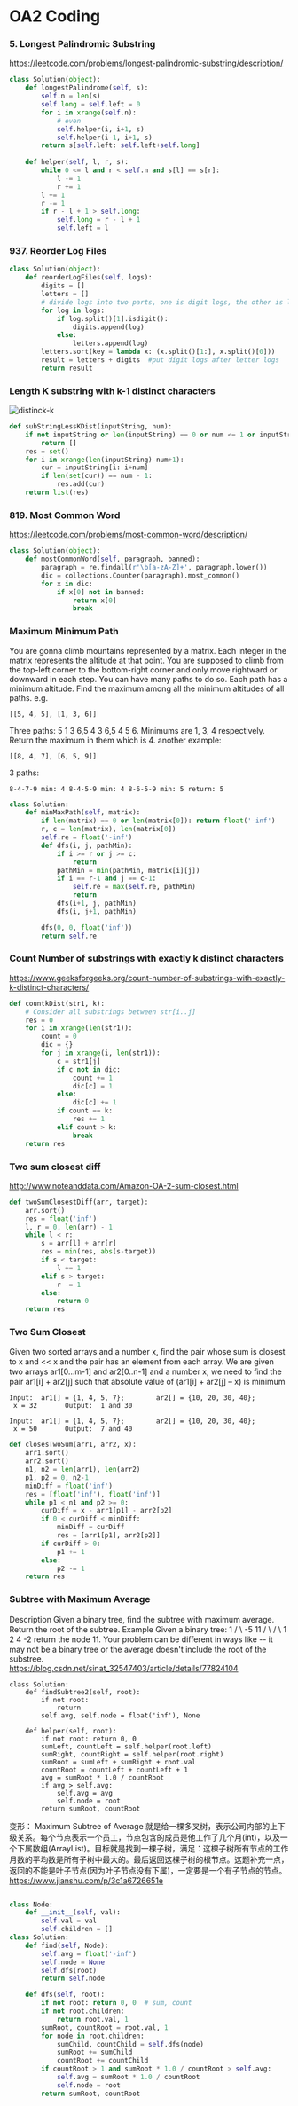 OA2 Coding
===
### 5. Longest Palindromic Substring
https://leetcode.com/problems/longest-palindromic-substring/description/
```python
class Solution(object):
    def longestPalindrome(self, s):
        self.n = len(s)
        self.long = self.left = 0
        for i in xrange(self.n):
            # even
            self.helper(i, i+1, s)
            self.helper(i-1, i+1, s)
        return s[self.left: self.left+self.long]
    
    def helper(self, l, r, s):
        while 0 <= l and r < self.n and s[l] == s[r]:
            l -= 1
            r += 1
        l += 1
        r -= 1
        if r - l + 1 > self.long:
            self.long = r - l + 1
            self.left = l
```
### 937. Reorder Log Files
```python
class Solution(object):
    def reorderLogFiles(self, logs):
        digits = []
        letters = []
		# divide logs into two parts, one is digit logs, the other is letter logs
        for log in logs:
            if log.split()[1].isdigit():
                digits.append(log)
            else:
                letters.append(log)
        letters.sort(key = lambda x: (x.split()[1:], x.split()[0])) 
        result = letters + digits  #put digit logs after letter logs
        return result
```
### Length K substring with k-1 distinct characters 
![distinck-k](https://github.com/shusenwu/note/blob/master/amazon/123125pkmerno0xkm4rrp7.png)
```python
def subStringLessKDist(inputString, num):
    if not inputString or len(inputString) == 0 or num <= 1 or inputString <= num:
        return []
    res = set()
    for i in xrange(len(inputString)-num+1):
        cur = inputString[i: i+num]
        if len(set(cur)) == num - 1:
            res.add(cur)
    return list(res)
```
### 819. Most Common Word
https://leetcode.com/problems/most-common-word/description/  
```python
class Solution(object):
    def mostCommonWord(self, paragraph, banned):
        paragraph = re.findall(r'\b[a-zA-Z]+', paragraph.lower())
        dic = collections.Counter(paragraph).most_common()
        for x in dic:
            if x[0] not in banned:
                return x[0]
                break
```
### Maximum Minimum Path 
You are gonna climb mountains represented by a matrix. Each integer in the matrix represents the altitude at that point. You are supposed to climb from the top-left corner to the bottom-right corner and only move rightward or downward in each step. You can have many paths to do so. Each path has a minimum altitude. Find the maximum among all the minimum altitudes of all paths. e.g.
```
[[5, 4, 5], [1, 3, 6]]
```
Three paths: 5 1 3 6,5 4 3 6,5 4 5 6. Minimums are 1, 3, 4 respectively. Return the maximum in them which is 4. another example:
```
[[8, 4, 7], [6, 5, 9]]
```
3 paths:
```
8-4-7-9 min: 4 8-4-5-9 min: 4 8-6-5-9 min: 5 return: 5
```

```python
class Solution:
    def minMaxPath(self, matrix):
        if len(matrix) == 0 or len(matrix[0]): return float('-inf')
        r, c = len(matrix), len(matrix[0])
        self.re = float('-inf')
        def dfs(i, j, pathMin):
            if i >= r or j >= c:
                return
            pathMin = min(pathMin, matrix[i][j])
            if i == r-1 and j == c-1:
                self.re = max(self.re, pathMin)
                return
            dfs(i+1, j, pathMin)
            dfs(i, j+1, pathMin)

        dfs(0, 0, float('inf'))
        return self.re
```
### Count Number of substrings with exactly k distinct characters 
https://www.geeksforgeeks.org/count-number-of-substrings-with-exactly-k-distinct-characters/
```python
def countkDist(str1, k):
    # Consider all substrings between str[i..j] 
    res = 0
    for i in xrange(len(str1)):
        count = 0
        dic = {}
        for j in xrange(i, len(str1)):
            c = str1[j]
            if c not in dic:
                count += 1
                dic[c] = 1
            else:
                dic[c] += 1
            if count == k:
                res += 1
            elif count > k:
                break
    return res
```
### Two sum closest diff
http://www.noteanddata.com/Amazon-OA-2-sum-closest.html  
```python
def twoSumClosestDiff(arr, target):
    arr.sort()
    res = float('inf')
    l, r = 0, len(arr) - 1
    while l < r:
        s = arr[l] + arr[r]
        res = min(res, abs(s-target))
        if s < target:
            l += 1
        elif s > target:
            r -= 1
        else:
            return 0
    return res
```
### Two Sum Closest
Given two sorted arrays and a number x, ﬁnd the pair whose sum is closest to x and << x and the pair has an element from each array. We are given two arrays ar1[0…m-1] and ar2[0..n-1] and a number x, we need to ﬁnd the pair ar1[i] + ar2[j] such that absolute value of (ar1[i] + ar2[j] – x) is minimum  
```
Input:  ar1[] = {1, 4, 5, 7};        ar2[] = {10, 20, 30, 40};        x = 32       Output:  1 and 30
 
Input:  ar1[] = {1, 4, 5, 7};        ar2[] = {10, 20, 30, 40};        x = 50       Output:  7 and 40
```
```python
def closesTwoSum(arr1, arr2, x):
    arr1.sort()
    arr2.sort()
    n1, n2 = len(arr1), len(arr2)
    p1, p2 = 0, n2-1
    minDiff = float('inf')
    res = [float('inf'), float('inf')]
    while p1 < n1 and p2 >= 0:
        curDiff = x - arr1[p1] - arr2[p2]
        if 0 < curDiff < minDiff:
            minDiff = curDiff
            res = [arr1[p1], arr2[p2]]
        if curDiff > 0:
            p1 += 1
        else:
            p2 -= 1
    return res
```
### Subtree with Maximum Average
Description Given a binary tree, ﬁnd the subtree with maximum average. Return the root of the subtree. Example Given a binary tree: 1 / \ -5 11 / \ / \ 1 2 4 -2 return the node 11. Your problem can be diﬀerent in ways like -- it may not be a binary tree or the average doesn't include the root of the substree.  
https://blog.csdn.net/sinat_32547403/article/details/77824104  
```
class Solution:
    def findSubtree2(self, root):
        if not root:
            return
        self.avg, self.node = float('inf'), None

    def helper(self, root):
        if not root: return 0, 0
        sumLeft, countLeft = self.helper(root.left)
        sumRight, countRight = self.helper(root.right)
        sumRoot = sumLeft + sumRight + root.val
        countRoot = countLeft + countLeft + 1
        avg = sumRoot * 1.0 / countRoot
        if avg > self.avg:
            self.avg = avg
            self.node = root
        return sumRoot, countRoot
```
变形：
Maximum Subtree of Average
就是给一棵多叉树，表示公司内部的上下级关系。每个节点表示一个员工，节点包含的成员是他工作了几个月(int)，以及一个下属数组(ArrayList)。目标就是找到一棵子树，满足：这棵子树所有节点的工作月数的平均数是所有子树中最大的。最后返回这棵子树的根节点。这题补充一点，返回的不能是叶子节点(因为叶子节点没有下属)，一定要是一个有子节点的节点。  
https://www.jianshu.com/p/3c1a6726651e  
```python

class Node:
    def __init__(self, val):
        self.val = val
        self.children = []
class Solution:
    def find(self, Node):
        self.avg = float('-inf')
        self.node = None
        self.dfs(root)
        return self.node

    def dfs(self, root):
        if not root: return 0, 0  # sum, count
        if not root.children:
            return root.val, 1
        sumRoot, countRoot = root.val, 1
        for node in root.children:
            sumChild, countChild = self.dfs(node)
            sumRoot += sumChild
            countRoot += countChild
        if countRoot > 1 and sumRoot * 1.0 / countRoot > self.avg:
            self.avg = sumRoot * 1.0 / countRoot
            self.node = root
        return sumRoot, countRoot
```

 

